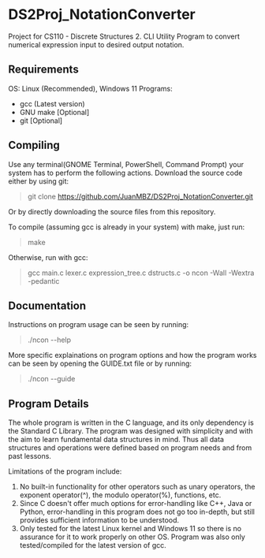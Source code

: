 # DS2Proj_NotationConverter
Project for CS110 - Discrete Structures 2. CLI Utility Program to convert numerical expression input to desired output notation.

## Requirements
OS: Linux (Recommended), Windows 11
Programs: 
- gcc (Latest version)
- GNU make [Optional]
- git [Optional]

## Compiling 
Use any terminal(GNOME Terminal, PowerShell, Command Prompt) your system has to perform the following actions.
Download the source code either by using git:
> git clone https://github.com/JuanMBZ/DS2Proj_NotationConverter.git

Or by directly downloading the source files from this repository.

To compile (assuming gcc is already in your system) with make, just run:
> make  

Otherwise, run with gcc:  
> gcc main.c lexer.c expression_tree.c dstructs.c -o ncon -Wall -Wextra -pedantic  

## Documentation
Instructions on program usage can be seen by running:
> ./ncon --help

More specific explainations on program options and how the program works can be seen by opening the GUIDE.txt file or by running:
> ./ncon --guide


## Program Details
The whole program is written in the C language, and its only dependency is the Standard C Library.
The program was designed with simplicity and with the aim to learn fundamental data structures in mind. Thus all data structures and operations were defined based on program needs and from past lessons.

Limitations of the program include:
1. No built-in functionality for other operators such as unary operators, the exponent operator(^), the modulo operator(%), functions, etc.
2. Since C doesn't offer much options for error-handling like C++, Java or Python, error-handling in this program does not go too in-depth, but still provides sufficient information to be understood.
3. Only tested for the latest Linux kernel and Windows 11 so there is no assurance for it to work properly on other OS. Program was also only tested/compiled for the latest version of gcc.
